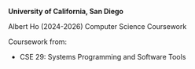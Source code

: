 **University of California, San Diego**

Albert Ho (2024-2026)
Computer Science Coursework

Coursework from:
- CSE 29: Systems Programming and Software Tools
